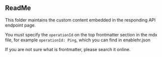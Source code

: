 ## ReadMe

This folder maintains the custom content embedded in the responding API endpoint page.

You must specify the `operationId` on the top frontmatter section in the mdx file, for example `operationId: Ping`, which you can find in enablehr.json

If you are not sure what is frontmatter, please search it online.
